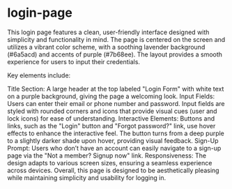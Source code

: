 # login-page

This login page features a clean, user-friendly interface designed with simplicity and functionality in mind. The page is centered on the screen and utilizes a vibrant color scheme, with a soothing lavender background (#6a5acd) and accents of purple (#7b68ee). The layout provides a smooth experience for users to input their credentials.

Key elements include:

Title Section: A large header at the top labeled "Login Form" with white text on a purple background, giving the page a welcoming look.
Input Fields: Users can enter their email or phone number and password. Input fields are styled with rounded corners and icons that provide visual cues (user and lock icons) for ease of understanding.
Interactive Elements: Buttons and links, such as the "Login" button and "Forgot password?" link, use hover effects to enhance the interactive feel. The button turns from a deep purple to a slightly darker shade upon hover, providing visual feedback.
Sign-Up Prompt: Users who don’t have an account can easily navigate to a sign-up page via the "Not a member? Signup now" link.
Responsiveness: The design adapts to various screen sizes, ensuring a seamless experience across devices.
Overall, this page is designed to be aesthetically pleasing while maintaining simplicity and usability for logging in.
